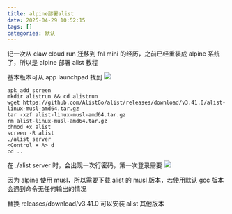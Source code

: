 ```yaml
---
title: alpine部署alist
date: 2025-04-29 10:52:15
tags: []
categories: 默认
---
```


记一次从 claw cloud run 迁移到 fnl mini 的经历，之前已经重装成 alpine 系统了，所以是 alpine 部署 alist 教程

基本版本可从 app launchpad 找到
![](https://s.rmimg.com/2025-04-29/1745916291-632035-2025-04-29-164259.png)

```shell
apk add screen
mkdir alistrun && cd alistrun
wget https://github.com/AlistGo/alist/releases/download/v3.41.0/alist-linux-musl-amd64.tar.gz
tar -xzf alist-linux-musl-amd64.tar.gz
rm alist-linux-musl-amd64.tar.gz
chmod +x alist
screen -R alist
./alist server
<Control + A> d
cd ..
```

在 ./alist server 时，会出现一次行密码，第一次登录需要
![](https://s.rmimg.com/2025-04-29/1745916389-874980-2025-04-29-163903.png)

因为 alpine 使用 musl，所以需要下载 alist 的 musl 版本，若使用默认 gcc 版本会遇到命令无任何输出的情况

替换 releases/download/v3.41.0 可以安装 alist 其他版本
